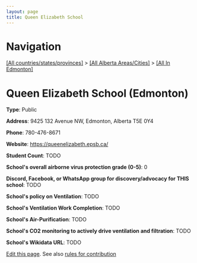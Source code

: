 ```yaml
---
layout: page
title: Queen Elizabeth School
---
```

# Navigation

[[All countries/states/provinces]](../../..) > [[All Alberta Areas/Cities]](../..) > [[All In Edmonton]](..)

# Queen Elizabeth School (Edmonton)

**Type**: Public

**Address**: 9425 132 Avenue NW, Edmonton, Alberta T5E 0Y4

**Phone**: 780-476-8671

**Website**: <https://queenelizabeth.epsb.ca/>

**Student Count**: TODO

**School's overall airborne virus protection grade (0-5)**: 0

**Discord, Facebook, or WhatsApp group for discovery/advocacy for THIS school**: TODO

**School's policy on Ventilation**: TODO

**School's Ventilation Work Completion**: TODO

**School's Air-Purification**: TODO

**School's CO2 monitoring to actively drive ventilation and filtration**: TODO

**School's Wikidata URL**: TODO


[Edit this page](https://github.com/ventilate-schools/AB/edit/main/./Edmonton/Queen_Elizabeth_School.md). See also [rules for contribution](../../../contribution-rules/)